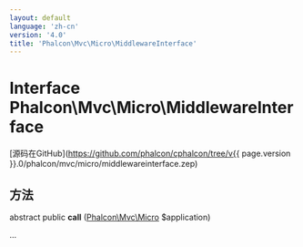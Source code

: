```yaml
---
layout: default
language: 'zh-cn'
version: '4.0'
title: 'Phalcon\Mvc\Micro\MiddlewareInterface'
---
```


# Interface **Phalcon\Mvc\Micro\MiddlewareInterface**

[源码在GitHub](https://github.com/phalcon/cphalcon/tree/v{{ page.version }}.0/phalcon/mvc/micro/middlewareinterface.zep)

## 方法

abstract public **call** ([Phalcon\Mvc\Micro](Phalcon_Mvc_Micro) $application)

...